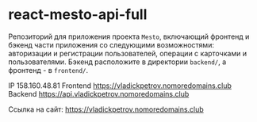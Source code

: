 # react-mesto-api-full
Репозиторий для приложения проекта `Mesto`, включающий фронтенд и бэкенд части приложения со следующими возможностями: авторизации и регистрации пользователей, операции с карточками и пользователями. Бэкенд расположите в директории `backend/`, а фронтенд - в `frontend/`. 

IP 158.160.48.81
Frontend https://vladickpetrov.nomoredomains.club
Backend https://api.vladickpetrov.nomoredomains.club
  
Ссылка на сайт: https://vladickpetrov.nomoredomains.club
